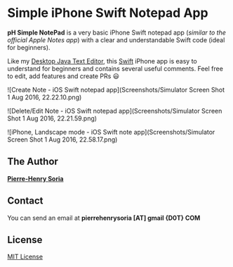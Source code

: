 # Simple iPhone Swift Notepad App

**pH Simple NotePad** is a very basic iPhone Swift notepad app (*similar to the official Apple Notes app*) with a clear and understandable Swift code (ideal for beginners).

Like my [Desktop Java Text Editor](https://github.com/pH-7/Simple-Java-Text-Editor), this [Swift](https://swift.org) iPhone app is easy to understand for beginners and contains several useful comments. Feel free to edit, add features and create PRs :smiley:

![Create Note - iOS Swift notepad app](Screenshots/Simulator Screen Shot 1 Aug 2016, 22.22.10.png)

![Delete/Edit Note - iOS Swift notepad app](Screenshots/Simulator Screen Shot 1 Aug 2016, 22.21.59.png)

![iPhone, Landscape mode - iOS Swift note app](Screenshots/Simulator Screen Shot 1 Aug 2016, 22.58.17.png)


## The Author

**[Pierre-Henry Soria](https://github.com/pH-7/)**


## Contact

You can send an email at **pierrehenrysoria [AT] gmail {D0T} COM**


## License

[MIT License](http://opensource.org/licenses/mit-license.php)
